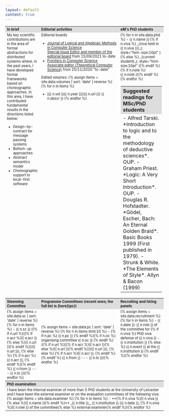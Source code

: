 ```yaml
---
layout: default
content: true
---
```


<table style="font-size:80%">
<tr>
<th style="width:20%; background:#dddddd; text-align:left">In brief</th>
<th style="width:50%; background:#dddddd; text-align:left">Editorial activities</th>
<th style="width:0%3; background:#dddddd; text-align:left">eM's PhD students</th>
</tr>
<tr>
<td valign="top" markdown="1"><!-- Projects -->
My key scientific contributions are in the area of formal abstractions for distributed systems where, in the past years, I have developed formal frameworks based on choreographic approaches. In this area, I have contributed fundamental results in the directions listed below:

- Design-by-contract for message passing systems
- Bottom-up approaches
- Abstract semantics model
- Choreographic support to local-first software
</td>
<td valign="top" markdown="1">
Editorial boards

- [Journal of Logical and Algebraic Methods in Computer Science](https://www.journals.elsevier.com/journal-of-logical-and-algebraic-methods-in-programming)  
  [Special Issue Editor and member of the editorial board](https://www.sciencedirect.com/journal/journal-of-logical-and-algebraic-methods-in-programming/about/editorial-board)
  from 15/09/2021 to-date
- [Frontiers in Computer Science](https://www.frontiersin.org/journals/computer-science)  
  [Associate editor (Theoretical Computer Science)](https://www.frontiersin.org/journals/computer-science/sections/theoretical-computer-science#editorial-board)
  from 25/11/2020 "to-date"


Edited volumes:
{% assign items = site.data.volumes | sort: 'date' | reverse %}
{% for n in items %}
- [{{ n.vol }}{{ n.year }}]({{ n.url }}) {{ n.descr }}
{% endfor %}
</td>
<td valign="top" markdown="1"><!-- phd students -->
{% for n in site.data.phd %}
- {{ n.name }} {% if n.viva %} _(viva held in {{ n.viva }})_{: style="font-size:10pt" } {% else %} _(current student)_{: style="font-size:10pt" }{% endif %}{% if n.note %}<br/>{{ n.note }}{% endif %}{% endfor %}
<table>
<tr>
<th style="background:#dddddd; text-align:left">Suggested readings for MSc/PhD students</th>
</tr>
<tr>
<td valign="top" markdown="1"><!-- Readings -->
- Alfred Tarski. *Introduction to logic and to the methodology of deductive sciences*. OUP.
- Graham Priest. *Logic: A Very Short Introduction*. OUP.
- Douglas R. Hofstadter. *Gödel, Escher, Bach: An Eternal Golden Braid*. Basic Books 1999 (First published in 1979).
- Strunk & White. *The Elements of Style*. Allyn & Bacon (1999)
</td>
</tr>
</table>
</td>
</tr>
<tr>
<th style="background:#dddddd; text-align:left">Steereing Committes</th>
<th style="background:#dddddd; text-align:left" markdown="1">Programme Committees (recent ones; the full list is [here](pc))</th>
<th style="background:#dddddd; text-align:left">Recruiting and hiring panels</th>
</tr>
<tr>
<td valign="top" span markdown="1">
{% assign items = site.data.sc | sort: 'date' | reverse %}
{% for n in items %}
- {{ n.sc }}
  ({% if n.url %}[{% if n.acr %}{{ n.acr }}{% else %}{{ n.url }}{% endif %}]({{ n.url }}), {% else %}
  {% if n.acr %}{{ n.acr }}, {% endif %}{% endif %}
  {{ n.from }} --- {{ n.to }}){% endfor %}
</td>
<td markdown="1">
{% assign items = site.data.pc | sort: 'date' | reverse %}
{% for n in items limit:10 %}
- {% if n.pc %} {{ n.pc }} {% endif %}{% if n.oc %}
  organising committee {{ n.oc }}
  {% endif %}({% if n.url %}[{% if n.acr %}{{ n.acr }}{% else %}{{ n.url }}{% endif %}]({{ n.url }}), {% else %}
  {% if n.acr %}{{ n.acr }}, {% endif %}{% endif %}
  {{ n.from }} --- {{ n.to }}){% endfor %}
</td>
<td valign="top" markdown="1">
{% assign items = site.data.recruitment %}
{% for n in items %}
- {{ n.date }}: {{ n.role }} of the committee for {% if n.viva %} PhD viva defense of {{ n.viva }} - {{ n.institution }} {% else %} {{ n.event }} at the {{ n.institution }} {% endif %}{% endfor %}
</td>
</tr>
<tr>
<th colspan="3" style="background:#dddddd; text-align:left">PhD examination</th>
</tr>
<tr>
<td colspan="3" valign="top" markdown="1">
I have been the internal examiner of more than 5 PhD students at the University of Leicester and I have been the external examiner or on the evaluation committees of the following viva:
{% assign items = site.data.examiner %}
{% for n in items %}
- **{% if n.viva %}{{ n.viva }}{% else %}{{ n.name }}{% endif %}** _{{ n.title }}_, {{ n.institution }}
({{ n.date }}, {% if n.viva %}{{ n.role }} of the committee{% else %} external examiner{% endif %}){% endfor %}
</td>
</tr>
</table>










